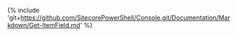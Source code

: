 {% include 'git+https://github.com/SitecorePowerShell/Console.git/Documentation/Markdown/Get-ItemField.md' %}
